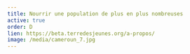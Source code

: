 ```yaml
---
title: Nourrir une population de plus en plus nombreuses
active: true
order: D
lien: https://beta.terredesjeunes.org/a-propos/
image: /media/cameroun_7.jpg
---
```

